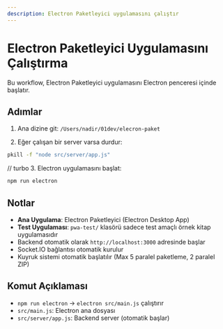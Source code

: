 ```yaml
---
description: Electron Paketleyici uygulamasını çalıştır
---
```


# Electron Paketleyici Uygulamasını Çalıştırma

Bu workflow, Electron Paketleyici uygulamasını Electron penceresi içinde başlatır.

## Adımlar

1. Ana dizine git: `/Users/nadir/01dev/elecron-paket`

2. Eğer çalışan bir server varsa durdur:
```bash
pkill -f "node src/server/app.js"
```

// turbo
3. Electron uygulamasını başlat:
```bash
npm run electron
```

## Notlar

- **Ana Uygulama**: Electron Paketleyici (Electron Desktop App)
- **Test Uygulaması**: `pwa-test/` klasörü sadece test amaçlı örnek kitap uygulamasıdır
- Backend otomatik olarak `http://localhost:3000` adresinde başlar
- Socket.IO bağlantısı otomatik kurulur
- Kuyruk sistemi otomatik başlatılır (Max 5 paralel paketleme, 2 paralel ZIP)

## Komut Açıklaması

- `npm run electron` → `electron src/main.js` çalıştırır
- `src/main.js`: Electron ana dosyası
- `src/server/app.js`: Backend server (otomatik başlar)
